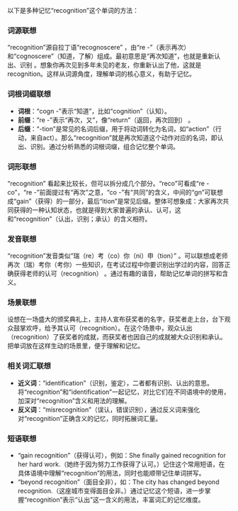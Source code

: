 以下是多种记忆“recognition”这个单词的方法：

### 词源联想
“recognition”源自拉丁语“recognoscere” ，由“re -”（表示再次）和“cognoscere”（知道，了解）组成。最初意思是“再次知道”，也就是重新认出、识别 。想象你再次见到多年未见的老友，你重新认出了他，这就是recognition。这样从词源角度，理解单词的核心意义，有助于记忆。

### 词根词缀联想
 - **词根**：“cogn -”表示“知道”，比如“cognition”（认知）。
 - **前缀**：“re -”表示“再次，又”，像“return”（返回，再次回到） 。
 - **后缀**：“-tion”是常见的名词后缀，用于将动词转化为名词，如“action”（行动，来自act）。那么“recognition”就是再次知道这个动作对应的名词，即认出、识别。通过分析熟悉的词根词缀，组合记忆整个单词。

### 词形联想
“recognition” 看起来比较长，但可以拆分成几个部分。“reco”可看成“re - co”，“re -”前面提过有“再次”之意，“co -”有“共同”的含义，中间的“gn”可联想成“gain”（获得）的一部分，最后“ition”是常见后缀。整体可想象成：大家再次共同获得的一种认知状态，也就是得到大家普遍的承认、认可，这和“recognition”（认出，识别；承认）的含义相符。 

### 发音联想
“recognition”发音类似“瑞（re）考（co）你（ni）申（tion）” 。可以联想成老师再次（瑞）考你（考你）一些知识，在考试过程中你要识别出学过的内容，回答正确获得老师的认可（recognition） 。通过有趣的谐音，帮助记忆单词的拼写和含义。

### 场景联想
设想在一场盛大的颁奖典礼上，主持人宣布获奖者的名字，获奖者走上台，台下观众鼓掌欢呼，给予其认可（recognition）。在这个场景中，观众认出（recognition）了获奖者的成就，而获奖者也因自己的成就被大众识别和承认。把单词放在这样生动的场景里，便于理解和记忆。 

### 相关词汇联想
 - **近义词**：“identification”（识别，鉴定），二者都有识别、认出的意思。将“recognition”和“identification”一起记忆，对比它们在不同语境中的使用，加深对“recognition”含义和用法的理解。
 - **反义词**：“misrecognition”（误认，错误识别），通过反义词来强化对“recognition”正确含义的记忆，同时拓展词汇量。

### 短语联想
 - “gain recognition”（获得认可），例如：She finally gained recognition for her hard work.（她终于因为努力工作获得了认可。）记住这个常用短语，在具体语境中理解“recognition”的用法，同时也能顺带记住单词拼写。
 - “beyond recognition”（面目全非），如：The city has changed beyond recognition.（这座城市变得面目全非。）通过记忆这个短语，进一步掌握“recognition”表示“认出”这一含义的用法，丰富词汇的记忆维度。 